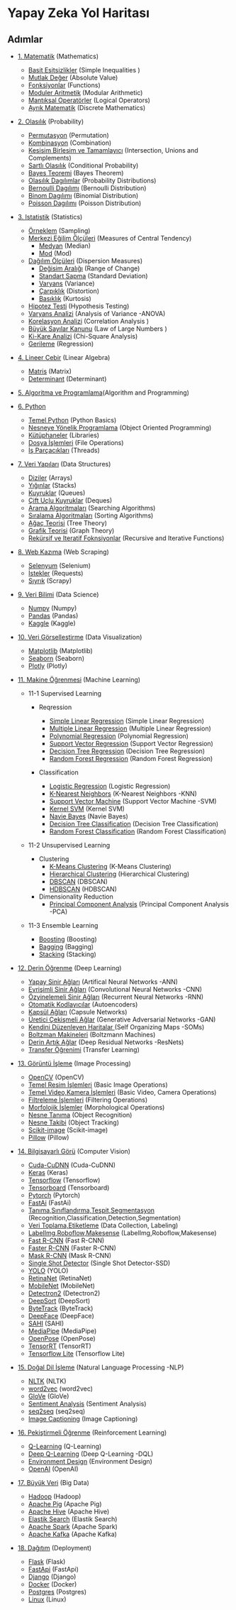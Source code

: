 # Yapay Zeka Yol Haritası

## Adımlar

 * [1. Matematik](https://github.com/hsynrtn/yapay-zeka-yol-haritasi/blob/main/matematik.md) (Mathematics)  
     * [Basit Esitsizlikler](https://github.com/hsynrtn/yapay-zeka-yol-haritasi/blob/main/matematik.md#basit-esitsizlikler) (Simple Inequalities )
     * [Mutlak Değer](https://github.com/hsynrtn/yapay-zeka-yol-haritasi/blob/main/matematik.md#mutlak-deger) (Absolute Value)
     * [Fonksiyonlar](https://github.com/hsynrtn/yapay-zeka-yol-haritasi/blob/main/matematik.md#fonksiyonlar) (Functions)
     * [Moduler Aritmetik](https://github.com/hsynrtn/yapay-zeka-yol-haritasi/blob/main/matematik.md#moduler-aritmetik) (Modular Arithmetic)
     * [Mantıksal Operatörler](https://github.com/hsynrtn/yapay-zeka-yol-haritasi/blob/main/matematik.md#mantıksal-operatorler) (Logical Operators)
     * [Ayrık Matematik](https://github.com/hsynrtn/yapay-zeka-yol-haritasi/blob/main/matematik.md#ayrık-matematik) (Discrete Mathematics)
 * [2. Olasılık](https://github.com/hsynrtn/yapay-zeka-yol-haritasi/blob/main/olasılık.md) (Probability)
     * [Permutasyon](https://github.com/hsynrtn/yapay-zeka-yol-haritasi/blob/main/olasılık.md#permutasyon) (Permutation)
     * [Kombinasyon](https://github.com/hsynrtn/yapay-zeka-yol-haritasi/blob/main/olasılık.md#kombinasyon) (Combination)   
     * [Kesisim Birlesim ve Tamamlayıcı](https://github.com/hsynrtn/yapay-zeka-yol-haritasi/blob/main/olasılık.md#kesisim-birlesim-ve-tamamlayıcı) (Intersection, Unions and Complements)
     * [Sartlı Olasılık](https://github.com/hsynrtn/yapay-zeka-yol-haritasi/blob/main/olasılık.md#sartlı-olasılık) (Conditional Probability)
     * [Bayes Teoremi](https://github.com/hsynrtn/yapay-zeka-yol-haritasi/blob/main/olasılık.md#bayes-teoremi) (Bayes Theorem)
     * [Olasılık Dagılımlar](https://github.com/hsynrtn/yapay-zeka-yol-haritasi/blob/main/olasılık.md#olasılık-dagılımlar) (Probability Distributions)
     * [Bernoulli Dagılımı](https://github.com/hsynrtn/yapay-zeka-yol-haritasi/blob/main/olasılık.md#bernoulli-dagılımı) (Bernoulli Distribution)
     * [Binom Dagılımı](https://github.com/hsynrtn/yapay-zeka-yol-haritasi/blob/main/olasılık.md#binom-dagılımı) (Binomial Distribution)
     * [Poisson Dagılımı](https://github.com/hsynrtn/yapay-zeka-yol-haritasi/blob/main/olasılık.md#poisson-dagılımlı) (Poisson Distribution)
 * [3. Istatistik](https://github.com/hsynrtn/yapay-zeka-yol-haritasi/blob/main/istatistik.md) (Statistics)
    * [Örneklem](https://github.com/hsynrtn/yapay-zeka-yol-haritasi/blob/main/istatistik.md) (Sampling)
    * [Merkezi Eğilim Ölçüleri](https://github.com/hsynrtn/yapay-zeka-yol-haritasi/blob/main/istatistik.md) (Measures of Central Tendency)
        * [Medyan](https://github.com/hsynrtn/yapay-zeka-yol-haritasi/blob/main/istatistik.md) (Median)
        * [Mod](https://github.com/hsynrtn/yapay-zeka-yol-haritasi/blob/main/istatistik.md) (Mod)
    * [Dağılım Ölçüleri](https://github.com/hsynrtn/yapay-zeka-yol-haritasi/blob/main/istatistik.md) (Dispersion Measures)
        * [Değisim Aralığı](https://github.com/hsynrtn/yapay-zeka-yol-haritasi/blob/main/istatistik.md) (Range of Change)
        * [Standart Sapma](https://github.com/hsynrtn/yapay-zeka-yol-haritasi/blob/main/istatistik.md) (Standard Deviation)
        * [Varyans](https://github.com/hsynrtn/yapay-zeka-yol-haritasi/blob/main/istatistik.md) (Variance)
        * [Çarpıklık](https://github.com/hsynrtn/yapay-zeka-yol-haritasi/blob/main/istatistik.md) (Distortion)
        * [Basıklık](https://github.com/hsynrtn/yapay-zeka-yol-haritasi/blob/main/istatistik.md) (Kurtosis)        
    * [Hipotez Testi](https://github.com/hsynrtn/yapay-zeka-yol-haritasi/blob/main/istatistik.md) (Hypothesis Testing)
    * [Varyans Analizi](https://github.com/hsynrtn/yapay-zeka-yol-haritasi/blob/main/istatistik.md) (Analysis of Variance -ANOVA)
    * [Korelasyon Analizi](https://github.com/hsynrtn/yapay-zeka-yol-haritasi/blob/main/istatistik.md) (Correlation Analysis )
    * [Büyük Sayılar Kanunu](https://github.com/hsynrtn/yapay-zeka-yol-haritasi/blob/main/istatistik.md) (Law of Large Numbers )   
    * [Ki-Kare Analizi](https://github.com/hsynrtn/yapay-zeka-yol-haritasi/blob/main/istatistik.md) (Chi-Square Analysis)
    * [Gerileme](https://github.com/hsynrtn/yapay-zeka-yol-haritasi/blob/main/istatistik.md) (Regression)
 * [4. Lineer Cebir](https://github.com/hsynrtn/yapay-zeka-yol-haritasi/blob/main/lineer-cebir.md) (Linear Algebra)
    * [Matris](https://github.com/hsynrtn/yapay-zeka-yol-haritasi/blob/main/lineer-cebir.md) (Matrix)
    * [Determinant](https://github.com/hsynrtn/yapay-zeka-yol-haritasi/blob/main/lineer-cebir.md) (Determinant)
 * [5. Algoritma ve Programlama](https://github.com/hsynrtn/yapay-zeka-yol-haritasi/blob/main/algoritma-ve-programlama.md)(Algorithm and Programming)
 * [6. Python](https://github.com/hsynrtn/yapay-zeka-yol-haritasi/blob/main/python.md) 
     * [Temel Python](https://github.com/hsynrtn/yapay-zeka-yol-haritasi/blob/main/python.md) (Python Basics)
     * [Nesneye Yönelik Programlama](https://github.com/hsynrtn/yapay-zeka-yol-haritasi/blob/main/python.md) (Object Oriented Programming)
     * [Kütüphaneler](https://github.com/hsynrtn/yapay-zeka-yol-haritasi/blob/main/python.md) (Libraries)
     * [Dosya İşlemleri](https://github.com/hsynrtn/yapay-zeka-yol-haritasi/blob/main/python.md) (File Operations)
     * [İş Parçacıkları](https://github.com/hsynrtn/yapay-zeka-yol-haritasi/blob/main/python.md) (Threads)
 * [7. Veri Yapıları](https://github.com/hsynrtn/yapay-zeka-yol-haritasi/blob/main/veri-yapıları.md) (Data Structures)
    * [Diziler](https://github.com/hsynrtn/yapay-zeka-yol-haritasi/blob/main/veri-yapıları.md) (Arrays)
    * [Yığınlar](https://github.com/hsynrtn/yapay-zeka-yol-haritasi/blob/main/veri-yapıları.md) (Stacks)
    * [Kuyruklar](https://github.com/hsynrtn/yapay-zeka-yol-haritasi/blob/main/veri-yapıları.md) (Queues)
    * [Çift Uçlu Kuyruklar](https://github.com/hsynrtn/yapay-zeka-yol-haritasi/blob/main/veri-yapıları.md) (Deques)
    * [Arama Algoritmaları](https://github.com/hsynrtn/yapay-zeka-yol-haritasi/blob/main/veri-yapıları.md) (Searching Algorithms)
    * [Sıralama Algoritmaları](https://github.com/hsynrtn/yapay-zeka-yol-haritasi/blob/main/veri-yapıları.md) (Sorting Algorithms)
    * [Ağaç Teorisi](https://github.com/hsynrtn/yapay-zeka-yol-haritasi/blob/main/veri-yapıları.md) (Tree Theory)
    * [Grafik Teorisi](https://github.com/hsynrtn/yapay-zeka-yol-haritasi/blob/main/veri-yapıları.md) (Graph Theory)
    * [Rekürsif ve Iteratif Foknsiyonlar](https://github.com/hsynrtn/yapay-zeka-yol-haritasi/blob/main/veri-yapıları.md) (Recursive and Iterative Functions)
 * [8. Web Kazıma](https://github.com/hsynrtn/yapay-zeka-yol-haritasi/blob/main/web-kazima.md) (Web Scraping)    
    * [Selenyum](https://github.com/hsynrtn/yapay-zeka-yol-haritasi/blob/main/web-kazima.md) (Selenium)
    * [İstekler](https://github.com/hsynrtn/yapay-zeka-yol-haritasi/blob/main/web-kazima.md) (Requests)
    * [Sıyrık](https://github.com/hsynrtn/yapay-zeka-yol-haritasi/blob/main/web-kazima.md) (Scrapy)
 * [9. Veri Bilimi](https://github.com/hsynrtn/yapay-zeka-yol-haritasi/blob/main/veri-bilimi.md) (Data Science)
    * [Numpy](https://github.com/hsynrtn/yapay-zeka-yol-haritasi/blob/main/veri-bilimi.md) (Numpy)
    * [Pandas](https://github.com/hsynrtn/yapay-zeka-yol-haritasi/blob/main/veri-bilimi.md) (Pandas)
    * [Kaggle](https://github.com/hsynrtn/yapay-zeka-yol-haritasi/blob/main/veri-bilimi.md) (Kaggle)    
 * [10. Veri Görselleştirme](https://github.com/hsynrtn/yapay-zeka-yol-haritasi/blob/main/veri-gorsellestirme.md) (Data Visualization)
     * [Matplotlib](https://github.com/hsynrtn/yapay-zeka-yol-haritasi/blob/main/veri-gorsellestirme.md) (Matplotlib)
     * [Seaborn](https://github.com/hsynrtn/yapay-zeka-yol-haritasi/blob/main/veri-gorsellestirme.md) (Seaborn)
     * [Plotly](https://github.com/hsynrtn/yapay-zeka-yol-haritasi/blob/main/veri-gorsellestirme.md) (Plotly)  
 * [11. Makine Öğrenmesi](https://github.com/hsynrtn/yapay-zeka-yol-haritasi/blob/main/makine-ogrenmesi.md) (Machine Learning)

    * 11-1 Supervised Learning
        * Reqression    
            * [Simple Linear Regression](https://github.com/hsynrtn/yapay-zeka-yol-haritasi/blob/main/makine-ogrenmesi.md) (Simple Linear Regression)
            * [Multiple Linear Regression](https://github.com/hsynrtn/yapay-zeka-yol-haritasi/blob/main/makine-ogrenmesi.md) (Multiple Linear Regression)
            * [Polynomial Regression](https://github.com/hsynrtn/yapay-zeka-yol-haritasi/blob/main/makine-ogrenmesi.md) (Polynomial Regression)
            * [Support Vector Regression](https://github.com/hsynrtn/yapay-zeka-yol-haritasi/blob/main/makine-ogrenmesi.md) (Support Vector Regression)
            * [Decision Tree Regression](https://github.com/hsynrtn/yapay-zeka-yol-haritasi/blob/main/makine-ogrenmesi.md) (Decision Tree Regression)
            * [Random Forest Regression](https://github.com/hsynrtn/yapay-zeka-yol-haritasi/blob/main/makine-ogrenmesi.md) (Random Forest Regression)
    
        * Classification    
            * [Logistic Regression](https://github.com/hsynrtn/yapay-zeka-yol-haritasi/blob/main/makine-ogrenmesi.md) (Logistic Regression)
            * [K-Nearest Neighbors](https://github.com/hsynrtn/yapay-zeka-yol-haritasi/blob/main/makine-ogrenmesi.md) (K-Nearest Neighbors -KNN)
            * [Support Vector Machine](https://github.com/hsynrtn/yapay-zeka-yol-haritasi/blob/main/makine-ogrenmesi.md) (Support Vector Machine -SVM)
            * [Kernel SVM](https://github.com/hsynrtn/yapay-zeka-yol-haritasi/blob/main/makine-ogrenmesi.md) (Kernel SVM)
            * [Navie Bayes](https://github.com/hsynrtn/yapay-zeka-yol-haritasi/blob/main/makine-ogrenmesi.md) (Navie Bayes)
            * [Decision Tree Classification](https://github.com/hsynrtn/yapay-zeka-yol-haritasi/blob/main/makine-ogrenmesi.md) (Decision Tree Classification)
            * [Random Forest Classification](https://github.com/hsynrtn/yapay-zeka-yol-haritasi/blob/main/makine-ogrenmesi.md) (Random Forest Classification)
    
    * 11-2 Unsupervised Learning
        * Clustering     
            * [K-Means Clustering](https://github.com/hsynrtn/yapay-zeka-yol-haritasi/blob/main/makine-ogrenmesi.md) (K-Means Clustering)
            * [Hierarchical Clustering](https://github.com/hsynrtn/yapay-zeka-yol-haritasi/blob/main/makine-ogrenmesi.md) (Hierarchical Clustering)
            * [DBSCAN](https://github.com/hsynrtn/yapay-zeka-yol-haritasi/blob/main/makine-ogrenmesi.md) (DBSCAN)
            * [HDBSCAN](https://github.com/hsynrtn/yapay-zeka-yol-haritasi/blob/main/makine-ogrenmesi.md) (HDBSCAN)
        * Dimensionality Reduction
            * [Principal Component Analysis](https://github.com/hsynrtn/yapay-zeka-yol-haritasi/blob/main/makine-ogrenmesi.md) (Principal Component Analysis -PCA)
    
    * 11-3 Ensemble Learning       
        * [Boosting](https://github.com/hsynrtn/yapay-zeka-yol-haritasi/blob/main/makine-ogrenmesi.md) (Boosting)
        * [Bagging](https://github.com/hsynrtn/yapay-zeka-yol-haritasi/blob/main/makine-ogrenmesi.md) (Bagging)
        * [Stacking](https://github.com/hsynrtn/yapay-zeka-yol-haritasi/blob/main/makine-ogrenmesi.md) (Stacking)    

 * [12. Derin Öğrenme](https://github.com/hsynrtn/yapay-zeka-yol-haritasi/blob/main/derin-ogrenme.md) (Deep Learning) 
      * [Yapay Sinir Ağları](https://github.com/hsynrtn/yapay-zeka-yol-haritasi/blob/main/derin-ogrenme.md) (Artifical Neural Networks -ANN)
      * [Evrişimli Sinir Ağları](https://github.com/hsynrtn/yapay-zeka-yol-haritasi/blob/main/derin-ogrenme.md) (Convolutional Neural Networks -CNN)
      * [Özyinelemeli Sinir Ağları](https://github.com/hsynrtn/yapay-zeka-yol-haritasi/blob/main/derin-ogrenme.md) (Recurrent Neural Networks -RNN)
      * [Otomatik Kodlayıcılar](https://github.com/hsynrtn/yapay-zeka-yol-haritasi/blob/main/derin-ogrenme.md) (Autoencoders)
      * [Kapsül Ağları](https://github.com/hsynrtn/yapay-zeka-yol-haritasi/blob/main/derin-ogrenme.md) (Capsule Networks)
      * [Üretici Çekişmeli Ağlar](https://github.com/hsynrtn/yapay-zeka-yol-haritasi/blob/main/derin-ogrenme.md) (Generative Adversarial Networks -GAN)    
      * [Kendini Düzenleyen Haritalar ](https://github.com/hsynrtn/yapay-zeka-yol-haritasi/blob/main/derin-ogrenme.md) (Self Organizing Maps -SOMs)
      * [Boltzman Makineleri](https://github.com/hsynrtn/yapay-zeka-yol-haritasi/blob/main/derin-ogrenme.md) (Boltzmann Machines)
      * [Derin Artık Ağlar](https://github.com/hsynrtn/yapay-zeka-yol-haritasi/blob/main/derin-ogrenme.md) (Deep Residual Networks -ResNets)
      * [Transfer Öğrenimi](https://github.com/hsynrtn/yapay-zeka-yol-haritasi/blob/main/derin-ogrenme.md) (Transfer Learning)
      
      
 * [13. Görüntü İşleme](https://github.com/hsynrtn/yapay-zeka-yol-haritasi/blob/main/goruntu-isleme.md) (Image Processing)
    * [OpenCV](https://github.com/hsynrtn/yapay-zeka-yol-haritasi/blob/main/goruntu-isleme.md) (OpenCV)
    * [Temel Resim İşlemleri](https://github.com/hsynrtn/yapay-zeka-yol-haritasi/blob/main/goruntu-isleme.md) (Basic Image Operations)
    * [Temel Video,Kamera İşlemleri](https://github.com/hsynrtn/yapay-zeka-yol-haritasi/blob/main/goruntu-isleme.md) (Basic Video, Camera Operations)
    * [Filtreleme İşlemleri](https://github.com/hsynrtn/yapay-zeka-yol-haritasi/blob/main/goruntu-isleme.md) (Filtering Operations)
    * [Morfolojik İşlemler](https://github.com/hsynrtn/yapay-zeka-yol-haritasi/blob/main/goruntu-isleme.md) (Morphological Operations)
    * [Nesne Tanıma](https://github.com/hsynrtn/yapay-zeka-yol-haritasi/blob/main/goruntu-isleme.md) (Object Recognition)
    * [Nesne Takibi](https://github.com/hsynrtn/yapay-zeka-yol-haritasi/blob/main/goruntu-isleme.md) (Object Tracking)
    * [Scikit-image](https://github.com/hsynrtn/yapay-zeka-yol-haritasi/blob/main/goruntu-isleme.md) (Scikit-image)
    * [Pillow](https://github.com/hsynrtn/yapay-zeka-yol-haritasi/blob/main/goruntu-isleme.md) (Pillow)
 * [14. Bilgisayarlı Görü](https://github.com/hsynrtn/yapay-zeka-yol-haritasi/blob/main/bilgisayarlı-görü.md) (Computer Vision)
      * [Cuda-CuDNN](https://github.com/hsynrtn/yapay-zeka-yol-haritasi/blob/main/bilgisayarlı-görü.md) (Cuda-CuDNN)
      * [Keras](https://github.com/hsynrtn/yapay-zeka-yol-haritasi/blob/main/bilgisayarlı-görü.md) (Keras)
      * [Tensorflow](https://github.com/hsynrtn/yapay-zeka-yol-haritasi/blob/main/bilgisayarlı-görü.md) (Tensorflow)
      * [Tensorboard](https://github.com/hsynrtn/yapay-zeka-yol-haritasi/blob/main/bilgisayarlı-görü.md) (Tensorboard)
      * [Pytorch](https://github.com/hsynrtn/yapay-zeka-yol-haritasi/blob/main/bilgisayarlı-görü.md) (Pytorch)
      * [FastAi](https://github.com/hsynrtn/yapay-zeka-yol-haritasi/blob/main/bilgisayarlı-görü.md) (FastAi)     
      * [Tanıma,Sınıflandırma,Tespit,Segmentasyon](https://github.com/hsynrtn/yapay-zeka-yol-haritasi/blob/main/bilgisayarlı-görü.md) (Recognition,Classification,Detection,Segmentation) 
      * [Veri Toplama,Etiketleme](https://github.com/hsynrtn/yapay-zeka-yol-haritasi/blob/main/bilgisayarlı-görü.md) (Data Collection, Labeling)
      * [LabelImg,Roboflow,Makesense](https://github.com/hsynrtn/yapay-zeka-yol-haritasi/blob/main/bilgisayarlı-görü.md) (LabelImg,Roboflow,Makesense)      
      * [Fast R-CNN](https://github.com/hsynrtn/yapay-zeka-yol-haritasi/blob/main/bilgisayarlı-görü.md) (Fast R-CNN)
      * [Faster R-CNN](https://github.com/hsynrtn/yapay-zeka-yol-haritasi/blob/main/bilgisayarlı-görü.md) (Faster R-CNN)
      * [Mask R-CNN](https://github.com/hsynrtn/yapay-zeka-yol-haritasi/blob/main/bilgisayarlı-görü.md) (Mask R-CNN)
      * [Single Shot Detector](https://github.com/hsynrtn/yapay-zeka-yol-haritasi/blob/main/bilgisayarlı-görü.md) (Single Shot Detector-SSD)
      * [YOLO](https://github.com/hsynrtn/yapay-zeka-yol-haritasi/blob/main/bilgisayarlı-görü.md) (YOLO)
      * [RetinaNet](https://github.com/hsynrtn/yapay-zeka-yol-haritasi/blob/main/bilgisayarlı-görü.md) (RetinaNet)
      * [MobileNet](https://github.com/hsynrtn/yapay-zeka-yol-haritasi/blob/main/bilgisayarlı-görü.md) (MobileNet)
      * [Detectron2](https://github.com/hsynrtn/yapay-zeka-yol-haritasi/blob/main/bilgisayarlı-görü.md) (Detectron2)
      * [DeepSort](https://github.com/hsynrtn/yapay-zeka-yol-haritasi/blob/main/bilgisayarlı-görü.md) (DeepSort)
      * [ByteTrack](https://github.com/hsynrtn/yapay-zeka-yol-haritasi/blob/main/bilgisayarlı-görü.md) (ByteTrack)
      * [DeepFace](https://github.com/hsynrtn/yapay-zeka-yol-haritasi/blob/main/bilgisayarlı-görü.md) (DeepFace)
      * [SAHI](https://github.com/hsynrtn/yapay-zeka-yol-haritasi/blob/main/bilgisayarlı-görü.md) (SAHI)
      * [MediaPipe](https://github.com/hsynrtn/yapay-zeka-yol-haritasi/blob/main/bilgisayarlı-görü.md) (MediaPipe)
      * [OpenPose](https://github.com/hsynrtn/yapay-zeka-yol-haritasi/blob/main/bilgisayarlı-görü.md) (OpenPose)
      * [TensorRT](https://github.com/hsynrtn/yapay-zeka-yol-haritasi/blob/main/bilgisayarlı-görü.md) (TensorRT)
      * [Tensorflow Lite](https://github.com/hsynrtn/yapay-zeka-yol-haritasi/blob/main/bilgisayarlı-görü.md) (Tensorflow Lite)
        
 * [15. Doğal Dil İşleme](https://github.com/hsynrtn/yapay-zeka-yol-haritasi/blob/main/dogal-dil-isleme.md) (Natural Language Processing -NLP)
 
     * [NLTK](https://github.com/hsynrtn/yapay-zeka-yol-haritasi/blob/main/dogal-dil-isleme.md) (NLTK)
     * [word2vec](https://github.com/hsynrtn/yapay-zeka-yol-haritasi/blob/main/dogal-dil-isleme.md) (word2vec)
     * [GloVe](https://github.com/hsynrtn/yapay-zeka-yol-haritasi/blob/main/dogal-dil-isleme.md) (GloVe)
     * [Sentiment Analysis](https://github.com/hsynrtn/yapay-zeka-yol-haritasi/blob/main/dogal-dil-isleme.md) (Sentiment Analysis)
     * [seq2seq](https://github.com/hsynrtn/yapay-zeka-yol-haritasi/blob/main/dogal-dil-isleme.md) (seq2seq)
     * [Image Captioning](https://github.com/hsynrtn/yapay-zeka-yol-haritasi/blob/main/dogal-dil-isleme.md) (Image Captioning)
 * [16. Pekiştirmeli Öğrenme](https://github.com/hsynrtn/yapay-zeka-yol-haritasi/blob/main/pekistirmeli-ogrenme.md) (Reinforcement Learning)
   * [Q-Learning](https://github.com/hsynrtn/yapay-zeka-yol-haritasi/blob/main/pekistirmeli-ogrenme.md) (Q-Learning) 
   * [Deep Q-Learning](https://github.com/hsynrtn/yapay-zeka-yol-haritasi/blob/main/pekistirmeli-ogrenme.md) (Deep Q-Learning -DQL)  
   * [Environment Design](https://github.com/hsynrtn/yapay-zeka-yol-haritasi/blob/main/pekistirmeli-ogrenme.md) (Environment Design)  
   * [OpenAI](https://github.com/hsynrtn/yapay-zeka-yol-haritasi/blob/main/pekistirmeli-ogrenme.md) (OpenAI) 
 
  
 * [17. Büyük Veri](https://github.com/hsynrtn/yapay-zeka-yol-haritasi/blob/main/buyuk-veri.md) (Big Data)
    * [Hadoop](https://github.com/hsynrtn/yapay-zeka-yol-haritasi/blob/main/buyuk-veri.md) (Hadoop)
    * [Apache Pig](https://github.com/hsynrtn/yapay-zeka-yol-haritasi/blob/main/buyuk-veri.md) (Apache Pig)
    * [Apache Hive](https://github.com/hsynrtn/yapay-zeka-yol-haritasi/blob/main/buyuk-veri.md) (Apache Hive)
    * [Elastik Search](https://github.com/hsynrtn/yapay-zeka-yol-haritasi/blob/main/buyuk-veri.md) (Elastik Search)
    * [Apache Spark](https://github.com/hsynrtn/yapay-zeka-yol-haritasi/blob/main/buyuk-veri.md) (Apache Spark)
    * [Apache Kafka](https://github.com/hsynrtn/yapay-zeka-yol-haritasi/blob/main/buyuk-veri.md) (Apache Kafka)
     
 * [18. Dağıtım](https://github.com/hsynrtn/yapay-zeka-yol-haritasi/blob/main/dagıtım.md) (Deployment)
    * [Flask](https://github.com/hsynrtn/yapay-zeka-yol-haritasi/blob/main/dagıtım.md) (Flask)
    * [FastApi](https://github.com/hsynrtn/yapay-zeka-yol-haritasi/blob/main/dagıtım.md) (FastApi)
    * [Django](https://github.com/hsynrtn/yapay-zeka-yol-haritasi/blob/main/dagıtım.md) (Django) 
    * [Docker](https://github.com/hsynrtn/yapay-zeka-yol-haritasi/blob/main/dagıtım.md) (Docker)   
    * [Postgres](https://github.com/hsynrtn/yapay-zeka-yol-haritasi/blob/main/dagıtım.md) (Postgres) 
    * [Linux](https://github.com/hsynrtn/yapay-zeka-yol-haritasi/blob/main/dagıtım.md) (Linux) 
    
